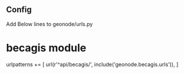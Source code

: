 ## Config
Add Below lines to geonode/urls.py

# becagis module
urlpatterns += [
    url(r'^api/becagis/', include('geonode.becagis.urls')),
]